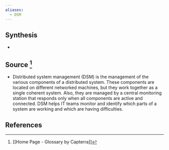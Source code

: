 ```yaml
---
aliases:
  - DSM
---
```

## Synthesis
- 
## Source [^1]
- Distributed system management (DSM) is the management of the various components of a distributed system. These components are located on different networked machines, but they work together as a single coherent system. Also, they are managed by a central monitoring station that responds only when all components are active and connected. DSM helps IT teams monitor and identify which parts of a system are working and which are having difficulties.
## References

[^1]: [[Home Page - Glossary by Capterra]]